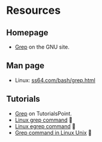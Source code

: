 # Resources

## Homepage

- [Grep](https://www.gnu.org/software/grep/) on the GNU site.


## Man page

- Linux: [ss64.com/bash/grep.html](https://ss64.com/bash/grep.html)


## Tutorials

- [Grep](https://www.tutorialspoint.com/unix_commands/grep.htm) on TutorialsPoint.
- [Linux grep command](https://www.computerhope.com/unix/ugrep.htm) 🔗
- [Linux egrep command](https://www.computerhope.com/unix/uegrep.htm) 🔗
- [Grep command in Linux Unix](https://www.journaldev.com/24271/grep-command-in-linux-unix) 🔗
